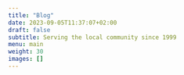```yaml
---
title: "Blog"
date: 2023-09-05T11:37:07+02:00
draft: false
subtitle: Serving the local community since 1999
menu: main
weight: 30
images: []
---
```


